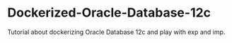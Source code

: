 # Dockerized-Oracle-Database-12c
Tutorial about dockerizing Oracle Database 12c and play with exp and imp.
